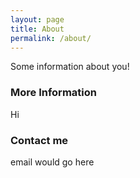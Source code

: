```yaml
---
layout: page
title: About
permalink: /about/
---
```


Some information about you!

### More Information

Hi

### Contact me

email would go here
